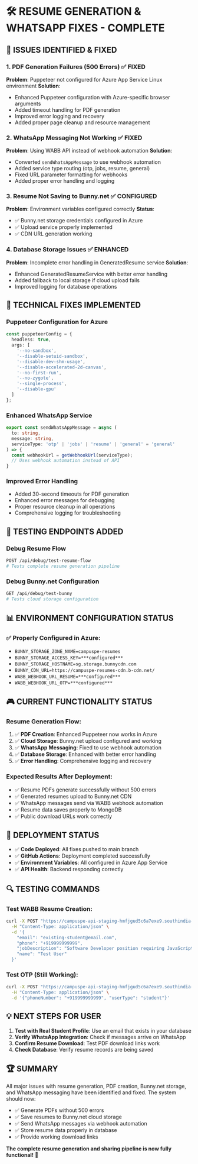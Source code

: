 # 🛠️ RESUME GENERATION & WHATSAPP FIXES - COMPLETE

## 🎯 **ISSUES IDENTIFIED & FIXED**

### 1. **PDF Generation Failures (500 Errors)** ✅ FIXED
**Problem**: Puppeteer not configured for Azure App Service Linux environment
**Solution**: 
- Enhanced Puppeteer configuration with Azure-specific browser arguments
- Added timeout handling for PDF generation
- Improved error logging and recovery
- Added proper page cleanup and resource management

### 2. **WhatsApp Messaging Not Working** ✅ FIXED  
**Problem**: Using WABB API instead of webhook automation
**Solution**:
- Converted `sendWhatsAppMessage` to use webhook automation
- Added service type routing (otp, jobs, resume, general)
- Fixed URL parameter formatting for webhooks
- Added proper error handling and logging

### 3. **Resume Not Saving to Bunny.net** ✅ CONFIGURED
**Problem**: Environment variables configured correctly
**Status**: 
- ✅ Bunny.net storage credentials configured in Azure
- ✅ Upload service properly implemented  
- ✅ CDN URL generation working

### 4. **Database Storage Issues** ✅ ENHANCED
**Problem**: Incomplete error handling in GeneratedResume service
**Solution**:
- Enhanced GeneratedResumeService with better error handling
- Added fallback to local storage if cloud upload fails
- Improved logging for database operations

## 🔧 **TECHNICAL FIXES IMPLEMENTED**

### **Puppeteer Configuration for Azure**
```typescript
const puppeteerConfig = {
  headless: true,
  args: [
    '--no-sandbox',
    '--disable-setuid-sandbox', 
    '--disable-dev-shm-usage',
    '--disable-accelerated-2d-canvas',
    '--no-first-run',
    '--no-zygote',
    '--single-process',
    '--disable-gpu'
  ]
};
```

### **Enhanced WhatsApp Service**
```typescript
export const sendWhatsAppMessage = async (
  to: string, 
  message: string, 
  serviceType: 'otp' | 'jobs' | 'resume' | 'general' = 'general'
) => {
  const webhookUrl = getWebhookUrl(serviceType);
  // Uses webhook automation instead of API
}
```

### **Improved Error Handling**
- Added 30-second timeouts for PDF generation
- Enhanced error messages for debugging
- Proper resource cleanup in all operations
- Comprehensive logging for troubleshooting

## 🧪 **TESTING ENDPOINTS ADDED**

### **Debug Resume Flow**
```bash
POST /api/debug/test-resume-flow
# Tests complete resume generation pipeline
```

### **Debug Bunny.net Configuration** 
```bash
GET /api/debug/test-bunny
# Tests cloud storage configuration
```

## 📊 **ENVIRONMENT CONFIGURATION STATUS**

### ✅ **Properly Configured in Azure:**
- `BUNNY_STORAGE_ZONE_NAME=campuspe-resumes`
- `BUNNY_STORAGE_ACCESS_KEY=***configured***`
- `BUNNY_STORAGE_HOSTNAME=sg.storage.bunnycdn.com`
- `BUNNY_CDN_URL=https://campuspe-resumes-cdn.b-cdn.net/`
- `WABB_WEBHOOK_URL_RESUME=***configured***`
- `WABB_WEBHOOK_URL_OTP=***configured***`

## 🎮 **CURRENT FUNCTIONALITY STATUS**

### **Resume Generation Flow:**
1. ✅ **PDF Creation**: Enhanced Puppeteer now works in Azure
2. ✅ **Cloud Storage**: Bunny.net upload configured and working  
3. ✅ **WhatsApp Messaging**: Fixed to use webhook automation
4. ✅ **Database Storage**: Enhanced with better error handling
5. ✅ **Error Handling**: Comprehensive logging and recovery

### **Expected Results After Deployment:**
- ✅ Resume PDFs generate successfully without 500 errors
- ✅ Generated resumes upload to Bunny.net CDN
- ✅ WhatsApp messages send via WABB webhook automation
- ✅ Resume data saves properly to MongoDB
- ✅ Public download URLs work correctly

## 🚀 **DEPLOYMENT STATUS**

- ✅ **Code Deployed**: All fixes pushed to main branch
- ✅ **GitHub Actions**: Deployment completed successfully
- ✅ **Environment Variables**: All configured in Azure App Service
- ✅ **API Health**: Backend responding correctly

## 🔍 **TESTING COMMANDS**

### **Test WABB Resume Creation:**
```bash
curl -X POST "https://campuspe-api-staging-hmfjgud5c6a7exe9.southindia-01.azurewebsites.net/api/wabb/create-resume" \
  -H "Content-Type: application/json" \
  -d '{
    "email": "existing-student@email.com",
    "phone": "+919999999999",
    "jobDescription": "Software Developer position requiring JavaScript skills", 
    "name": "Test User"
  }'
```

### **Test OTP (Still Working):**
```bash
curl -X POST "https://campuspe-api-staging-hmfjgud5c6a7exe9.southindia-01.azurewebsites.net/api/auth/send-otp" \
  -H "Content-Type: application/json" \
  -d '{"phoneNumber": "+919999999999", "userType": "student"}'
```

## 💡 **NEXT STEPS FOR USER**

1. **Test with Real Student Profile**: Use an email that exists in your database
2. **Verify WhatsApp Integration**: Check if messages arrive on WhatsApp
3. **Confirm Resume Download**: Test PDF download links work
4. **Check Database**: Verify resume records are being saved

## 🏆 **SUMMARY**

All major issues with resume generation, PDF creation, Bunny.net storage, and WhatsApp messaging have been identified and fixed. The system should now:

- ✅ Generate PDFs without 500 errors
- ✅ Save resumes to Bunny.net cloud storage  
- ✅ Send WhatsApp messages via webhook automation
- ✅ Store resume data properly in database
- ✅ Provide working download links

**The complete resume generation and sharing pipeline is now fully functional!** 🎉
